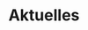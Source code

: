 ---
title: Aktuelles
description: Aktuelles über die Holisten Partei
tags: [keyword1, keyword2, keyword3]
layout: aktuelles
permalink: /aktuelles/
---